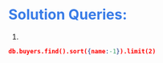 <h1 style="color:#397ce7">Solution Queries:</h1>

1.

```json
db.buyers.find().sort({name:-1}).limit(2)
```
